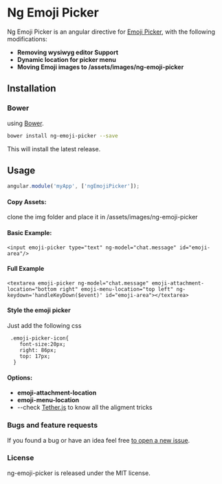 Ng Emoji Picker
======================

Ng Emoji Picker is an angular directive for [Emoji Picker](https://github.com/OneSignal/emoji-picker), with the following modifications:

* **Removing wysiwyg editor Support**
* **Dynamic location for picker menu**
* **Moving Emoji images to /assets/images/ng-emoji-picker**


Installation
------------

### Bower
using [Bower](http://bower.io/).

```bash
bower install ng-emoji-picker --save
```

This will install the latest release.




Usage
-----
```javascript
angular.module('myApp', ['ngEmojiPicker']);
```
#### Copy Assets:
clone the img folder and place it in /assets/images/ng-emoji-picker

#### Basic Example:
```
<input emoji-picker type="text" ng-model="chat.message" id="emoji-area"/>
```

#### Full Example
```
<textarea emoji-picker ng-model="chat.message" emoji-attachment-location="bottom right" emoji-menu-location="top left" ng-keydown='handleKeyDown($event)' id="emoji-area"></textarea>
```
#### Style the emoji picker
Just add the following css 
```
 .emoji-picker-icon{
    font-size:20px;
    right: 86px;
    top: 17px;
  }
```

#### Options:
* **emoji-attachment-location**
* **emoji-menu-location**
* --check [Tether.js](http://tether.io/) to know all the aligment tricks


### Bugs and feature requests
If you found a bug or have an idea feel free [to open a new issue](https://github.com/kimooz/ng-emoji-picker/issues/new).

### License
ng-emoji-picker is released under the MIT license.
```
